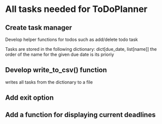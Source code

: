 # All tasks needed for ToDoPlanner

## Create task manager 

Develop helper functions for todos such as add/delete todo task

Tasks are stored in the following dictionary: dict[due_date, list[name]]
the order of the name for the given due date is its prioriy

## Develop write_to_csv() function

writes all tasks from the dictionary to a file

## Add exit option

## Add a function for displaying current deadlines
